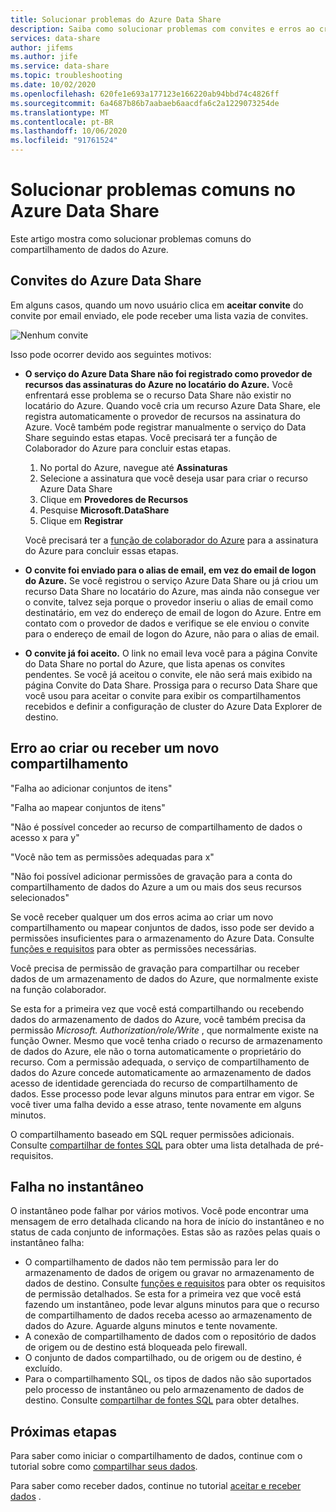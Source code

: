 ```yaml
---
title: Solucionar problemas do Azure Data Share
description: Saiba como solucionar problemas com convites e erros ao criar ou receber compartilhamentos de dados com o compartilhamento de dados do Azure.
services: data-share
author: jifems
ms.author: jife
ms.service: data-share
ms.topic: troubleshooting
ms.date: 10/02/2020
ms.openlocfilehash: 620fe1e693a177123e166220ab94bbd74c4826ff
ms.sourcegitcommit: 6a4687b86b7aabaeb6aacdfa6c2a1229073254de
ms.translationtype: MT
ms.contentlocale: pt-BR
ms.lasthandoff: 10/06/2020
ms.locfileid: "91761524"
---
```

# <a name="troubleshoot-common-issues-in-azure-data-share"></a>Solucionar problemas comuns no Azure Data Share 

Este artigo mostra como solucionar problemas comuns do compartilhamento de dados do Azure. 

## <a name="azure-data-share-invitations"></a>Convites do Azure Data Share 

Em alguns casos, quando um novo usuário clica em **aceitar convite** do convite por email enviado, ele pode receber uma lista vazia de convites. 

![Nenhum convite](media/no-invites.png)

Isso pode ocorrer devido aos seguintes motivos:

* **O serviço do Azure Data Share não foi registrado como provedor de recursos das assinaturas do Azure no locatário do Azure.** Você enfrentará esse problema se o recurso Data Share não existir no locatário do Azure. Quando você cria um recurso Azure Data Share, ele registra automaticamente o provedor de recursos na assinatura do Azure. Você também pode registrar manualmente o serviço do Data Share seguindo estas etapas. Você precisará ter a função de Colaborador do Azure para concluir estas etapas.

    1. No portal do Azure, navegue até **Assinaturas**
    1. Selecione a assinatura que você deseja usar para criar o recurso Azure Data Share
    1. Clique em **Provedores de Recursos**
    1. Pesquise **Microsoft.DataShare**
    1. Clique em **Registrar** 

    Você precisará ter a [função de colaborador do Azure](https://docs.microsoft.com/azure/role-based-access-control/built-in-roles#contributor) para a assinatura do Azure para concluir essas etapas. 

* **O convite foi enviado para o alias de email, em vez do email de logon do Azure.** Se você registrou o serviço Azure Data Share ou já criou um recurso Data Share no locatário do Azure, mas ainda não consegue ver o convite, talvez seja porque o provedor inseriu o alias de email como destinatário, em vez do endereço de email de logon do Azure. Entre em contato com o provedor de dados e verifique se ele enviou o convite para o endereço de email de logon do Azure, não para o alias de email.

* **O convite já foi aceito.** O link no email leva você para a página Convite do Data Share no portal do Azure, que lista apenas os convites pendentes. Se você já aceitou o convite, ele não será mais exibido na página Convite do Data Share. Prossiga para o recurso Data Share que você usou para aceitar o convite para exibir os compartilhamentos recebidos e definir a configuração de cluster do Azure Data Explorer de destino.

## <a name="error-when-creating-or-receiving-a-new-share"></a>Erro ao criar ou receber um novo compartilhamento

"Falha ao adicionar conjuntos de itens"

"Falha ao mapear conjuntos de itens"

"Não é possível conceder ao recurso de compartilhamento de dados o acesso x para y"

"Você não tem as permissões adequadas para x"

"Não foi possível adicionar permissões de gravação para a conta do compartilhamento de dados do Azure a um ou mais dos seus recursos selecionados"

Se você receber qualquer um dos erros acima ao criar um novo compartilhamento ou mapear conjuntos de dados, isso pode ser devido a permissões insuficientes para o armazenamento do Azure Data. Consulte [funções e requisitos](concepts-roles-permissions.md) para obter as permissões necessárias. 

Você precisa de permissão de gravação para compartilhar ou receber dados de um armazenamento de dados do Azure, que normalmente existe na função colaborador. 

Se esta for a primeira vez que você está compartilhando ou recebendo dados do armazenamento de dados do Azure, você também precisa da permissão *Microsoft. Authorization/role/Write* , que normalmente existe na função Owner. Mesmo que você tenha criado o recurso de armazenamento de dados do Azure, ele não o torna automaticamente o proprietário do recurso. Com a permissão adequada, o serviço de compartilhamento de dados do Azure concede automaticamente ao armazenamento de dados acesso de identidade gerenciada do recurso de compartilhamento de dados. Esse processo pode levar alguns minutos para entrar em vigor. Se você tiver uma falha devido a esse atraso, tente novamente em alguns minutos.

O compartilhamento baseado em SQL requer permissões adicionais. Consulte [compartilhar de fontes SQL](how-to-share-from-sql.md) para obter uma lista detalhada de pré-requisitos.

## <a name="snapshot-failed"></a>Falha no instantâneo
O instantâneo pode falhar por vários motivos. Você pode encontrar uma mensagem de erro detalhada clicando na hora de início do instantâneo e no status de cada conjunto de informações. Estas são as razões pelas quais o instantâneo falha:

* O compartilhamento de dados não tem permissão para ler do armazenamento de dados de origem ou gravar no armazenamento de dados de destino. Consulte [funções e requisitos](concepts-roles-permissions.md) para obter os requisitos de permissão detalhados. Se esta for a primeira vez que você está fazendo um instantâneo, pode levar alguns minutos para que o recurso de compartilhamento de dados receba acesso ao armazenamento de dados do Azure. Aguarde alguns minutos e tente novamente.
* A conexão de compartilhamento de dados com o repositório de dados de origem ou de destino está bloqueada pelo firewall.
* O conjunto de dados compartilhado, ou de origem ou de destino, é excluído.
* Para o compartilhamento SQL, os tipos de dados não são suportados pelo processo de instantâneo ou pelo armazenamento de dados de destino. Consulte [compartilhar de fontes SQL](how-to-share-from-sql.md#supported-data-types) para obter detalhes.

## <a name="next-steps"></a>Próximas etapas

Para saber como iniciar o compartilhamento de dados, continue com o tutorial sobre como [compartilhar seus dados](share-your-data.md). 

Para saber como receber dados, continue no tutorial [aceitar e receber dados](subscribe-to-data-share.md) .

